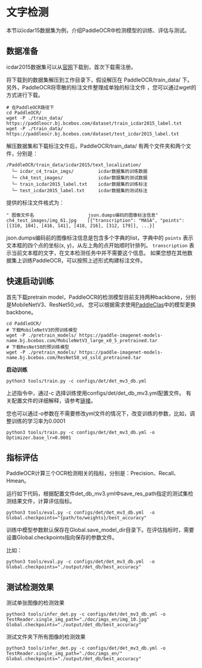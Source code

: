 # 文字检测

本节以icdar15数据集为例，介绍PaddleOCR中检测模型的训练、评估与测试。

## 数据准备
icdar2015数据集可以从[官网](https://rrc.cvc.uab.es/?ch=4&com=downloads)下载到，首次下载需注册。

将下载到的数据集解压到工作目录下，假设解压在 PaddleOCR/train_data/ 下。另外，PaddleOCR将零散的标注文件整理成单独的标注文件
，您可以通过wget的方式进行下载。
```
# 在PaddleOCR路径下
cd PaddleOCR/
wget -P ./train_data/  https://paddleocr.bj.bcebos.com/dataset/train_icdar2015_label.txt
wget -P ./train_data/  https://paddleocr.bj.bcebos.com/dataset/test_icdar2015_label.txt
```

解压数据集和下载标注文件后，PaddleOCR/train_data/ 有两个文件夹和两个文件，分别是：
```
/PaddleOCR/train_data/icdar2015/text_localization/
  └─ icdar_c4_train_imgs/         icdar数据集的训练数据
  └─ ch4_test_images/             icdar数据集的测试数据
  └─ train_icdar2015_label.txt    icdar数据集的训练标注
  └─ test_icdar2015_label.txt     icdar数据集的测试标注
```

提供的标注文件格式为：
```
" 图像文件名                    json.dumps编码的图像标注信息"
ch4_test_images/img_61.jpg    [{"transcription": "MASA", "points": [[310, 104], [416, 141], [418, 216], [312, 179]], ...}]
```
json.dumps编码前的图像标注信息是包含多个字典的list，字典中的 `points` 表示文本框的四个点的坐标(x, y)，从左上角的点开始顺时针排列。
`transcription` 表示当前文本框的文字，在文本检测任务中并不需要这个信息。
如果您想在其他数据集上训练PaddleOCR，可以按照上述形式构建标注文件。


## 快速启动训练

首先下载pretrain model，PaddleOCR的检测模型目前支持两种backbone，分别是MobileNetV3、ResNet50_vd，
您可以根据需求使用[PaddleClas](https://github.com/PaddlePaddle/PaddleClas/tree/master/ppcls/modeling/architectures)中的模型更换backbone。
```
cd PaddleOCR/
# 下载MobileNetV3的预训练模型
wget -P ./pretrain_models/ https://paddle-imagenet-models-name.bj.bcebos.com/MobileNetV3_large_x0_5_pretrained.tar
# 下载ResNet50的预训练模型
wget -P ./pretrain_models/ https://paddle-imagenet-models-name.bj.bcebos.com/ResNet50_vd_ssld_pretrained.tar
```

**启动训练**
```
python3 tools/train.py -c configs/det/det_mv3_db.yml
```

上述指令中，通过-c 选择训练使用configs/det/det_db_mv3.yml配置文件。
有关配置文件的详细解释，请参考[链接](./doc/config.md)。

您也可以通过-o参数在不需要修改yml文件的情况下，改变训练的参数，比如，调整训练的学习率为0.0001
```
python3 tools/train.py -c configs/det/det_mv3_db.yml -o Optimizer.base_lr=0.0001
```

## 指标评估

PaddleOCR计算三个OCR检测相关的指标，分别是：Precision、Recall、Hmean。

运行如下代码，根据配置文件det_db_mv3.yml中save_res_path指定的测试集检测结果文件，计算评估指标。

```
python3 tools/eval.py -c configs/det/det_mv3_db.yml  -o Global.checkpoints="{path/to/weights}/best_accuracy"
```
训练中模型参数默认保存在Global.save_model_dir目录下。在评估指标时，需要设置Global.checkpoints指向保存的参数文件。

比如：
```
python3 tools/eval.py -c configs/det/det_mv3_db.yml  -o Global.checkpoints="./output/det_db/best_accuracy"
```


## 测试检测效果

测试单张图像的检测效果
```
python3 tools/infer_det.py -c configs/det/det_mv3_db.yml -o TestReader.single_img_path="./doc/imgs_en/img_10.jpg" Global.checkpoints="./output/det_db/best_accuracy"
```

测试文件夹下所有图像的检测效果
```
python3 tools/infer_det.py -c configs/det/det_mv3_db.yml -o TestReader.single_img_path="./doc/imgs_en/" Global.checkpoints="./output/det_db/best_accuracy"
```
